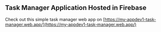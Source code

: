 ## Task Manager Application Hosted in Firebase

Check out this simple task manager web app on [https://my-appdev1-task-manager.web.app/](https://my-appdev1-task-manager.web.app/)
